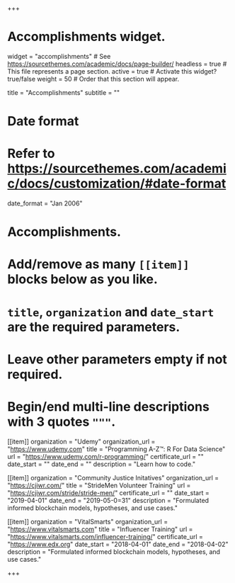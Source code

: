 +++
# Accomplishments widget.
widget = "accomplishments"  # See https://sourcethemes.com/academic/docs/page-builder/
headless = true  # This file represents a page section.
active = true  # Activate this widget? true/false
weight = 50  # Order that this section will appear.

title = "Accomplish&shy;ments"
subtitle = ""

# Date format
#   Refer to https://sourcethemes.com/academic/docs/customization/#date-format
date_format = "Jan 2006"

# Accomplishments.
#   Add/remove as many `[[item]]` blocks below as you like.
#   `title`, `organization` and `date_start` are the required parameters.
#   Leave other parameters empty if not required.
#   Begin/end multi-line descriptions with 3 quotes `"""`.

[[item]]
  organization = "Udemy"
  organization_url = "https://www.udemy.com"
  title = "Programming A-Z™: R For Data Science"
  url = "https://www.udemy.com/r-programming/"
  certificate_url = ""
  date_start = ""
  date_end = ""
  description = "Learn how to code."
  
 [[item]]
  organization = "Community Justice Initatives"
  organization_url = "https://cjiwr.com/"
  title = "StrideMen Volunteer Training"
  url = "https://cjiwr.com/stride/stride-men/"
  certificate_url = ""
  date_start = "2019-04-01"
  date_end = "2019-05-0=31"
  description = "Formulated informed blockchain models, hypotheses, and use cases."

[[item]]
  organization = "VitalSmarts"
  organization_url = "https://www.vitalsmarts.com"
  title = "Influencer Training"
  url = "https://www.vitalsmarts.com/influencer-training/"
  certificate_url = "https://www.edx.org"
  date_start = "2018-04-01"
  date_end = "2018-04-02"
  description = "Formulated informed blockchain models, hypotheses, and use cases."

+++

